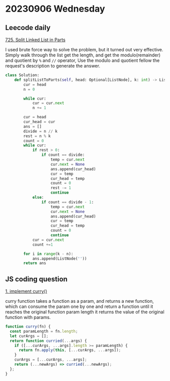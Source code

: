 # 20230906 Wednesday

## Leecode daily

[725. Split Linked List in Parts](https://leetcode.com/problems/split-linked-list-in-parts/description/?envType=daily-question&envId=2023-09-06)

I used brute force way to solve the problem, but it turned out very effective. Simply walk through the list get the length, and get the modulo(remainder) and quotient by `%` and `//` operator, Use the modulo and quotient fellow the request's description to generate the answer.

```py
class Solution:
    def splitListToParts(self, head: Optional[ListNode], k: int) -> List[Optional[ListNode]]:
        cur = head
        n = 0

        while cur:
            cur = cur.next
            n += 1

        cur = head
        cur_head = cur
        ans = []
        divide = n // k
        rest = n % k
        count = 0
        while cur:
            if rest > 0:
                if count == divide:
                    temp = cur.next
                    cur.next = None
                    ans.append(cur_head)
                    cur = temp
                    cur_head = temp
                    count = 0
                    rest -= 1
                    continue
            else:
                if count == divide - 1:
                    temp = cur.next
                    cur.next = None
                    ans.append(cur_head)
                    cur = temp
                    cur_head = temp
                    count = 0
                    continue
            cur = cur.next
            count +=1

        for i in range(k - n):
            ans.append(ListNode(''))
        return ans
```

## JS coding question

[1. implement curry()](https://bigfrontend.dev/problem/implement-curry)

curry function takes a function as a param, and returns a new function, which can consume the param one by one and return a function until it reaches the original function param length it returns the value of the original function with params.

```js
function curry(fn) {
  const paramLength = fn.length;
  let curArgs = [];
  return function curried(...args) {
    if ([...curArgs, ...args].length >= paramLength) {
      return fn.apply(this, [...curArgs, ...args]);
    }
    curArgs = [...curArgs, ...args];
    return (...newArgs) => curried(...newArgs);
  };
}
```
